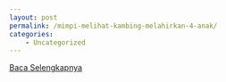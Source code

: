 ```yaml
---
layout: post
permalink: /mimpi-melihat-kambing-melahirkan-4-anak/
categories:
    - Uncategorized
---
```


[Baca Selengkapnya](/10)
